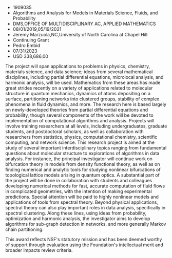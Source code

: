 
* 1909035
* Algorithms and Analysis for Models in Materials Science, Fluids, and Probability
* DMS,OFFICE OF MULTIDISCIPLINARY AC, APPLIED MATHEMATICS
* 08/01/2019,05/19/2021
* Jeremy Marzuola,NC,University of North Carolina at Chapel Hill
* Continuing Grant
* Pedro Embid
* 07/31/2023
* USD 338,686.00

The project will span applications to problems in physics, chemistry, materials
science, and data science; ideas from several mathematical disciplines,
including partial differential equations, microlocal analysis, and harmonic
analysis, will be used. Mathematics from these areas has made great strides
recently on a variety of applications related to molecular structure in quantum
mechanics, dynamics of atoms depositing on a surface, partitioning networks into
clustered groups, stability of complex phenomena in fluid dynamics, and more.
The research here is based largely on newly-developed theories from partial
differential equations and probability, though several components of the work
will be devoted to implementation of computational algorithms and analysis.
Projects will involve training researchers at all levels, including
undergraduates, graduate students, and postdoctoral scholars, as well as
collaboration with researchers from statistics, physics, computational
chemistry, scientific computing, and network science. This research project is
aimed at the study of several important interdisciplinary topics ranging from
fundamental questions about molecular structure to explorations of algorithms in
data analysis. For instance, the principal investigator will continue work on
bifurcation theory in models from density functional theory, as well as on
finding numerical and analytic tools for studying nonlinear bifurcations of
topological lattice models arising in quantum optics. A substantial part of the
project will be done in collaboration with students and colleagues developing
numerical methods for fast, accurate computation of fluid flows in complicated
geometries, with the intention of making experimental predictions. Special
attention will be paid to highly nonlinear models and applications of tools from
spectral theory. Beyond physical applications, spectral theory can also play
important roles in data analysis, specifically in spectral clustering. Along
these lines, using ideas from probability, optimization and harmonic analysis,
the investigator aims to develop algorithms for sub-graph detection in networks,
and more generally Markov chain partitioning.

This award reflects NSF's statutory mission and has been deemed worthy of
support through evaluation using the Foundation's intellectual merit and broader
impacts review criteria.
